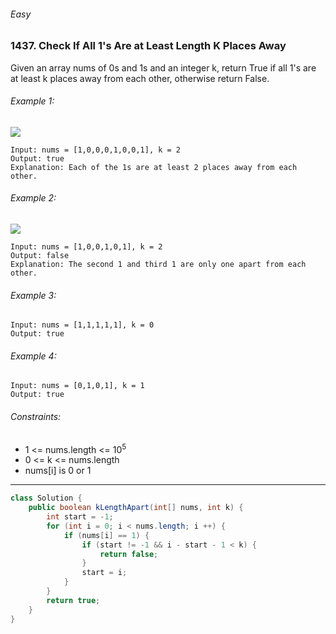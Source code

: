 ###### Easy

### 1437. Check If All 1's Are at Least Length K Places Away

Given an array nums of 0s and 1s and an integer k, return True if all 1's are at least k places away from each other, otherwise return False.

 

###### Example 1:

![](https://assets.leetcode.com/uploads/2020/04/15/sample_1_1791.png)
```
Input: nums = [1,0,0,0,1,0,0,1], k = 2
Output: true
Explanation: Each of the 1s are at least 2 places away from each other.
```
###### Example 2:

![](https://assets.leetcode.com/uploads/2020/04/15/sample_2_1791.png)
```
Input: nums = [1,0,0,1,0,1], k = 2
Output: false
Explanation: The second 1 and third 1 are only one apart from each other.
```
###### Example 3:
```
Input: nums = [1,1,1,1,1], k = 0
Output: true
```
###### Example 4:
```
Input: nums = [0,1,0,1], k = 1
Output: true
```

###### Constraints:

* 1 <= nums.length <= 10<sup>5</sup>
* 0 <= k <= nums.length
* nums[i] is 0 or 1

***

```java
class Solution {
    public boolean kLengthApart(int[] nums, int k) {
        int start = -1;
        for (int i = 0; i < nums.length; i ++) {
            if (nums[i] == 1) {
                if (start != -1 && i - start - 1 < k) {
                    return false;
                }
                start = i;
            }
        }
        return true;
    }
}
```
